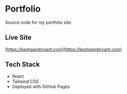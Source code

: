 # Portfolio

Source code for my portfolio site.

## Live Site
[https://keshawnbryant.com](https://keshawnbryant.com)

## Tech Stack
- React
- Tailwind CSS
- Deployed with GitHub Pages
